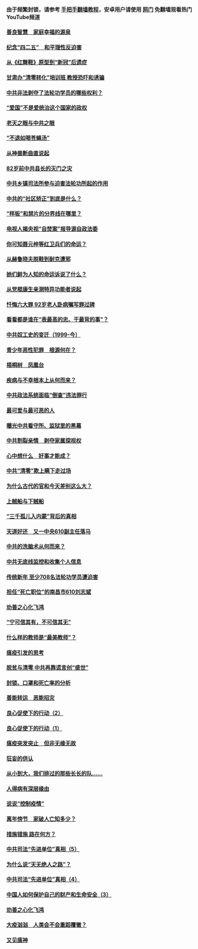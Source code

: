 #### 由于频繁封锁，请参考 [手把手翻墙教程](https://github.com/gfw-breaker/guides/wiki/)，安卓用户请使用 [网门](https://github.com/gfw-breaker/nogfw/blob/master/dl.md?t=04250801) 免翻墙观看热门YouTube频道 

#### [善良智慧　家庭幸福的源泉](../pages/19/423632.md?t=04250801) 

#### [纪念“四二五”　和平理性反迫害](../pages/19/423660.md?t=04250801) 

#### [从《红舞鞋》原型到“新冠”后遗症](../pages/19/423509.md?t=04250801) 

#### [甘肃办“清零转化”培训班 教授恐吓和诱骗](../pages/19/423498.md?t=04250801) 

#### [中共非法剥夺了法轮功学员的哪些权利？](../pages/19/423392.md?t=04250801) 

#### [“爱国”不是爱统治这个国家的政权](../pages/19/423029.md?t=04250801) 

#### [老天之眼与中共之眼](../pages/19/423378.md?t=04250801) 

#### [“不退如喝苍蝇汤”](../pages/19/423287.md?t=04250801) 

#### [从神兽断曲直说起](../pages/19/423201.md?t=04250801) 

#### [82岁前中共县长的灭门之灾](../pages/19/423055.md?t=04250801) 

#### [中共乡镇司法所参与迫害法轮功所起的作用](../pages/19/423064.md?t=04250801) 

#### [中共的“社区矫正”到底是什么？](../pages/19/422870.md?t=04250801) 

#### [“样板”和禁片的分界线在哪里？](../pages/19/422704.md?t=04250801) 

#### [电视人揭央视“自焚案”报导源自政法委](../pages/19/422770.md?t=04250801) 

#### [你可知聂元梓等红卫兵们的命运？](../pages/19/422848.md?t=04250801) 

#### [从赫鲁晓夫脱鞋到耐克遭邪](../pages/19/422826.md?t=04250801) 

#### [她们鲜为人知的命运诉说了什么？](../pages/19/422754.md?t=04250801) 

#### [从党棍康生亲测特异功能者说起](../pages/19/422657.md?t=04250801) 

#### [忏悔六大罪 92岁老人卧病嘱写罪过碑](../pages/19/422750.md?t=04250801) 

#### [看看都是谁在“表最高的忠、干最背的事”？](../pages/19/422703.md?t=04250801) 

#### [中共奴工史的变迁（1999-今）](../pages/19/422656.md?t=04250801) 

#### [青少年恶性犯罪　根源何在？](../pages/19/422449.md?t=04250801) 

#### [梧桐树　凤凰台](../pages/19/422442.md?t=04250801) 

#### [疾病与不幸根本上从何而来？](../pages/19/422438.md?t=04250801) 

#### [中共政法系统面临“倒查”违法罪行](../pages/19/422497.md?t=04250801) 

#### [最可爱与最可恶的人](../pages/19/422448.md?t=04250801) 

#### [曝光中共看守所、监狱里的黑幕](../pages/19/422390.md?t=04250801) 

#### [中共割裂亲情　剥夺家属探视权](../pages/19/422364.md?t=04250801) 

#### [心中想什么　好事才能成？](../pages/19/422318.md?t=04250801) 

#### [中共“清零”欺上瞒下走过场](../pages/19/422306.md?t=04250801) 

#### [为什么古代的官和今天差别这么大？](../pages/19/422228.md?t=04250801) 

#### [上贼船与下贼船](../pages/19/422276.md?t=04250801) 

#### [“三千孤儿入内蒙”背后的真相](../pages/19/422229.md?t=04250801) 

#### [天道好还　又一中央610副主任落马](../pages/19/422155.md?t=04250801) 

#### [中共的洗脑术从何而来？](../pages/19/422154.md?t=04250801) 

#### [中共无底线监控和收集个人信息](../pages/19/422039.md?t=04250801) 

#### [传统新年 至少708名法轮功学员遭迫害](../pages/19/421946.md?t=04250801) 

#### [担任“死亡职位”的南昌市610刘志斌](../pages/19/421957.md?t=04250801) 

#### [劝善之心化飞鸿](../pages/19/421164.md?t=04250801) 

#### [“宁可信其有，不可信其无”](../pages/19/421691.md?t=04250801) 

#### [什么样的教师是“最美教师”？](../pages/19/421755.md?t=04250801) 

#### [瘟疫引发的思考](../pages/19/421594.md?t=04250801) 

#### [脱贫与清零 中共再靠谎言创“盛世”](../pages/19/421590.md?t=04250801) 

#### [封锁、口罩和死亡率的分析](../pages/19/421495.md?t=04250801) 

#### [善能转运　恶能招灾](../pages/19/421334.md?t=04250801) 

#### [良心促使下的行动（2）](../pages/19/421361.md?t=04250801) 

#### [良心促使下的行动（1）](../pages/19/421302.md?t=04250801) 

#### [瘟疫突发突止　但非无缘无故](../pages/19/421281.md?t=04250801) 

#### [狂妄的供认](../pages/19/421199.md?t=04250801) 

#### [从小到大，我们排过的那些长长的队……](../pages/19/421243.md?t=04250801) 

#### [人得病有深层缘由](../pages/19/420864.md?t=04250801) 

#### [说说“控制疫情”](../pages/19/420831.md?t=04250801) 

#### [离年傍节　家破人亡知多少？](../pages/19/420563.md?t=04250801) 

#### [措施错施  路在何方？](../pages/19/420076.md?t=04250801) 

#### [中共司法“先进单位”真相（5）](../pages/19/419453.md?t=04250801) 

#### [为什么说“天无绝人之路”？](../pages/19/419618.md?t=04250801) 

#### [中共司法“先进单位”真相（4）](../pages/19/419452.md?t=04250801) 

#### [中国人如何保护自己的财产和生命安全（3）](../pages/19/419405.md?t=04250801) 

#### [劝善之心化飞鸿](../pages/19/418758.md?t=04250801) 

#### [大疫汹汹　人类会不会重蹈覆辙？](../pages/19/419691.md?t=04250801) 

#### [又见瘟神](../pages/19/419225.md?t=04250801) 

